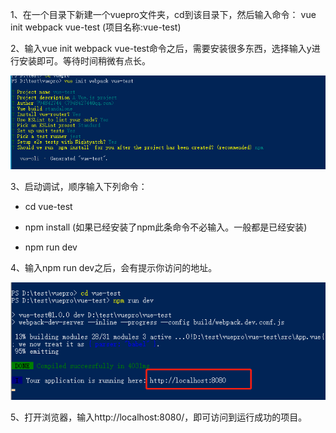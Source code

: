 1、在一个目录下新建一个vuepro文件夹，cd到该目录下，然后输入命令： vue init webpack vue-test   (项目名称:vue-test)

2、输入vue init webpack vue-test命令之后，需要安装很多东西，选择输入y进行安装即可。等待时间稍微有点长。

![](https://github.com/LiangYurong/imageHouse/blob/master/%E5%9B%BE%E7%89%87%E5%BA%93/001.png)

3、启动调试，顺序输入下列命令：

- cd vue-test

- npm install (如果已经安装了npm此条命令不必输入。一般都是已经安装)

- npm run dev

4、输入npm run dev之后，会有提示你访问的地址。

![](https://github.com/LiangYurong/imageHouse/blob/master/%E5%9B%BE%E7%89%87%E5%BA%93/002.png)

5、打开浏览器，输入http://localhost:8080/，即可访问到运行成功的项目。


